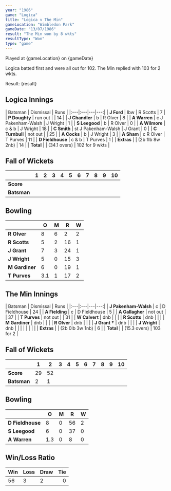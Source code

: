 ```yaml
---
year: "1986"									
game: "Logica"									
title: "Logica v The Min"									
gameLocation: "Wimbledon Park"									
gameDate: "13/07/1986"									
result: "The Min won by 8 wkts"									
resultType: "Won"									
type: "game"									
---
```


Played at {gameLocation} on {gameDate} 

Logica batted first and were all out for 102. The Min replied with 103 for 2 wkts.

Result: {result}
 
## Logica Innings

| Batsman | Dismissal | Runs |
|:---|:---|---|---:|
| **J Ford** | lbw | R Scotts | 7 | 
| **P Doughty** | run out |  | 14 | 
| **J Chandler** | b | R Olver | 8 | 
| **A Warren** | c J Pakenham-Walsh | J Wright | 1 | 
| **S Leegood** | b | R Olver | 0 | 
| **A Wilmore** | c & b | J Wright | 18 | 
| **C Smith** | st J Pakenham-Walsh | J Grant | 0 | 
| **C Turnbull** | not out |  | 25 | 
| **A Cocks** | b | J Wright | 3 | 
| **A Sham** | c R Olver | T Purves | 11 | 
| **D Fieldhouse** | c & b | T Purves | 1 | 
| **Extras** | | (2b 1lb 8w 2nb) | 14 | 
| **Total** | | (34.1 overs) | 102 for 9 wkts | 

## Fall of Wickets

| | 1 | 2 | 3 | 4 | 5 | 6 | 7 | 8 | 9 | 10 |
|---|---|---|---|---|---|---|---|---|---|---|
| **Score** |  |  |  |  |  |  |  |  |  |  |
| **Batsman** |  |  |  |  |  |  |  |  |  |  |  |

## Bowling

| | O | M | R | W |
|---|---|---|---|---|
| **R Olver** | 8 | 6 | 2 | 2 | 
| **R Scotts** | 5 | 2 | 16 | 1 | 
| **J Grant** | 7 | 3 | 24 | 1 | 
| **J Wright** | 5 | 0 | 15 | 3 | 
| **M Gardiner** | 6 | 0 | 19 | 1 |
| **T Purves** | 3.1 | 1 | 17 | 2 | 

## The Min Innings

| Batsman | Dismissal | Runs |
|:---|:---|---|---:|
| **J Pakenham-Walsh** | c | D Fieldhouse | 24 | 
| **A Fielding** | c | D Fieldhouse | 5 | 
| **A Gallagher** | not out |  | 37 | 
| **T Purves** | not out |  | 31 | 
| **W Calvert** | dnb |  |  | 
| **R Scotts** | dnb |  |  | 
| **M Gardiner** | dnb |  |  | 
| **R Olver** | dnb |  |  |
| **J Grant &#8224;** | dnb |  |  | 
| **J Wright** | dnb |  |  | 
|  |  |  |  |
| **Extras** | | (2b 0lb 3w 1nb) | 6 | 
| **Total** | | (15.3 overs) | 103 for 2 | 

## Fall of Wickets

| | 1 | 2 | 3 | 4 | 5 | 6 | 7 | 8 | 9 | 10 |
|---|---|---|---|---|---|---|---|---|---|---|
| **Score** | 29 | 52 |  |  |  |  |  |  |  |  | 
| **Batsman** | 2 | 1 |  |  |  |  |  |  |  |  | 


## Bowling

| | O | M | R | W |
|---|---|---|---|---|
| **D Fieldhouse** | 8 | 0 | 56 | 2 | 
| **S Leegood** | 6 | 0 | 37 | 0 | 
| **A Warren** | 1.3 | 0 | 8 | 0 | 


## Win/Loss Ratio

| Win | Loss | Draw |Tie |
|:---|:---|:---|---:|
| 56 | 3 | 2 | 0 |